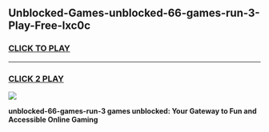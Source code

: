 
## Unblocked-Games-unblocked-66-games-run-3-Play-Free-lxc0c
<h3>
<a href="https://premium76.site?title=unblocked-66-games-run-3&ref=18A1">CLICK TO PLAY</a></h3>
<hr>

<h3>
<a href="https://premium76.site?title=unblocked-66-games-run-3&ref=18A1">CLICK 2 PLAY</a>
  
</h3>

<a href="https://premium76.site?title=unblocked-66-games-run-3&ref=18A1"><img src="https://clearcache.store/games.png"></a>


**unblocked-66-games-run-3 games unblocked: Your Gateway to Fun and Accessible Online Gaming**
